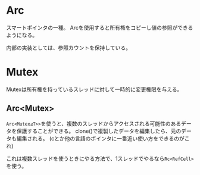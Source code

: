 # Arc
スマートポインタの一種。
Arcを使用すると所有権をコピーし値の参照ができるようになる。

内部の実装としては、参照カウントを保持している。

# Mutex
Mutexは所有権を持っているスレッドに対して一時的に変更権限を与える。
## Arc<Mutex<T>>
```Arc<Mutex≤T>>```を使うと、複数のスレッドからアクセスされる可能性のあるデータを保護することができる。
clone()で複製したデータを編集したら、元のデータも編集される。
(cとか他の言語のポインタに一番近い使い方をできるのがこれ)

これは複数スレッドを使うときにやる方法で、1スレッドでやるなら```Rc<RefCell>```を使う。
